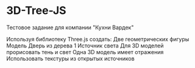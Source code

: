 # 3D-Tree-JS

Тестовое задание для компании "Кухни Вардек"

Используя библиотеку Three.js создать: 
Две геометрических фигуры 
Модель Дверь из дерева 
1 Источник света 
Для 3D моделей прорисовать тень и свет 
Одна 3D модель имеет отражения 
Использовать текстуры из открытых источников 
